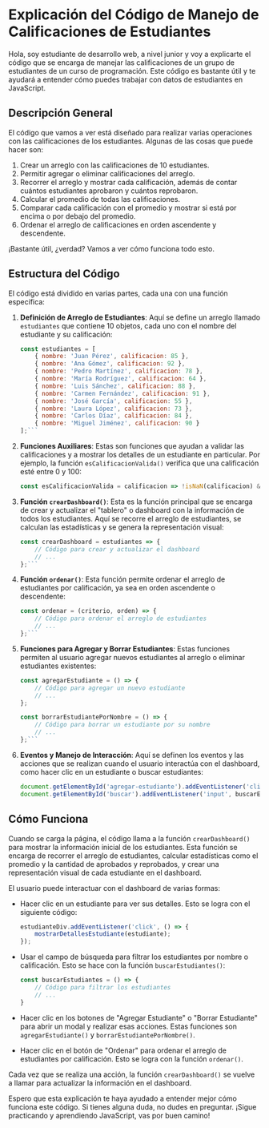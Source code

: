 # Explicación del Código de Manejo de Calificaciones de Estudiantes

Hola, soy estudiante de desarrollo web, a nivel junior y voy a explicarte el código que se encarga de manejar las calificaciones de un grupo de estudiantes de un curso de programación. Este código es bastante útil y te ayudará a entender cómo puedes trabajar con datos de estudiantes en JavaScript.

## Descripción General

El código que vamos a ver está diseñado para realizar varias operaciones con las calificaciones de los estudiantes. Algunas de las cosas que puede hacer son:

1. Crear un arreglo con las calificaciones de 10 estudiantes.
2. Permitir agregar o eliminar calificaciones del arreglo.
3. Recorrer el arreglo y mostrar cada calificación, además de contar cuántos estudiantes aprobaron y cuántos reprobaron.
4. Calcular el promedio de todas las calificaciones.
5. Comparar cada calificación con el promedio y mostrar si está por encima o por debajo del promedio.
6. Ordenar el arreglo de calificaciones en orden ascendente y descendente.

¡Bastante útil, ¿verdad? Vamos a ver cómo funciona todo esto.

## Estructura del Código

El código está dividido en varias partes, cada una con una función específica:

1. **Definición de Arreglo de Estudiantes**: Aquí se define un arreglo llamado `estudiantes` que contiene 10 objetos, cada uno con el nombre del estudiante y su calificación:

      ```javascript
      const estudiantes = [
          { nombre: 'Juan Pérez', calificacion: 85 },
          { nombre: 'Ana Gómez', calificacion: 92 },
          { nombre: 'Pedro Martínez', calificacion: 78 },
          { nombre: 'María Rodríguez', calificacion: 64 },
          { nombre: 'Luis Sánchez', calificacion: 88 },
          { nombre: 'Carmen Fernández', calificacion: 91 },
          { nombre: 'José García', calificacion: 55 },
          { nombre: 'Laura López', calificacion: 73 },
          { nombre: 'Carlos Díaz', calificacion: 84 },
          { nombre: 'Miguel Jiménez', calificacion: 90 }
      ];```

2. **Funciones Auxiliares**: Estas son funciones que ayudan a validar las calificaciones y a mostrar los detalles de un estudiante en particular. Por ejemplo, la función `esCalificacionValida()` verifica que una calificación esté entre 0 y 100:

      ```javascript
      const esCalificacionValida = calificacion => !isNaN(calificacion) && calificacion >= 0 && calificacion <= 100;

3. **Función `crearDashboard()`**: Esta es la función principal que se encarga de crear y actualizar el "tablero" o dashboard con la información de todos los estudiantes. Aquí se recorre el arreglo de estudiantes, se calculan las estadísticas y se genera la representación visual:

   ```javascript
   const crearDashboard = estudiantes => {
       // Código para crear y actualizar el dashboard
       // ...
   };```

4. **Función `ordenar()`**: Esta función permite ordenar el arreglo de estudiantes por calificación, ya sea en orden ascendente o descendente:

   ```javascript
   const ordenar = (criterio, orden) => {
       // Código para ordenar el arreglo de estudiantes
       // ...
   };```

5. **Funciones para Agregar y Borrar Estudiantes**: Estas funciones permiten al usuario agregar nuevos estudiantes al arreglo o eliminar estudiantes existentes:

   ```javascript
   const agregarEstudiante = () => {
       // Código para agregar un nuevo estudiante
       // ...
   };

   const borrarEstudiantePorNombre = () => {
       // Código para borrar un estudiante por su nombre
       // ...
   };```

6. **Eventos y Manejo de Interacción**: Aquí se definen los eventos y las acciones que se realizan cuando el usuario interactúa con el dashboard, como hacer clic en un estudiante o buscar estudiantes:

   ```javascript
   document.getElementById('agregar-estudiante').addEventListener('click', () => mostrarModal('agregar'));
   document.getElementById('buscar').addEventListener('input', buscarEstudiantes);
   ```

## Cómo Funciona

Cuando se carga la página, el código llama a la función `crearDashboard()` para mostrar la información inicial de los estudiantes. Esta función se encarga de recorrer el arreglo de estudiantes, calcular estadísticas como el promedio y la cantidad de aprobados y reprobados, y crear una representación visual de cada estudiante en el dashboard.

El usuario puede interactuar con el dashboard de varias formas:

- Hacer clic en un estudiante para ver sus detalles. Esto se logra con el siguiente código:

  ```javascript
  estudianteDiv.addEventListener('click', () => {
      mostrarDetallesEstudiante(estudiante);
  });
  ```

- Usar el campo de búsqueda para filtrar los estudiantes por nombre o calificación. Esto se hace con la función `buscarEstudiantes()`:

  ```javascript
  const buscarEstudiantes = () => {
      // Código para filtrar los estudiantes
      // ...
  }
  
- Hacer clic en los botones de "Agregar Estudiante" o "Borrar Estudiante" para abrir un modal y realizar esas acciones. Estas funciones son `agregarEstudiante()` y `borrarEstudiantePorNombre()`.

- Hacer clic en el botón de "Ordenar" para ordenar el arreglo de estudiantes por calificación. Esto se logra con la función `ordenar()`.

Cada vez que se realiza una acción, la función `crearDashboard()` se vuelve a llamar para actualizar la información en el dashboard.

Espero que esta explicación te haya ayudado a entender mejor cómo funciona este código. Si tienes alguna duda, no dudes en preguntar. ¡Sigue practicando y aprendiendo JavaScript, vas por buen camino!
